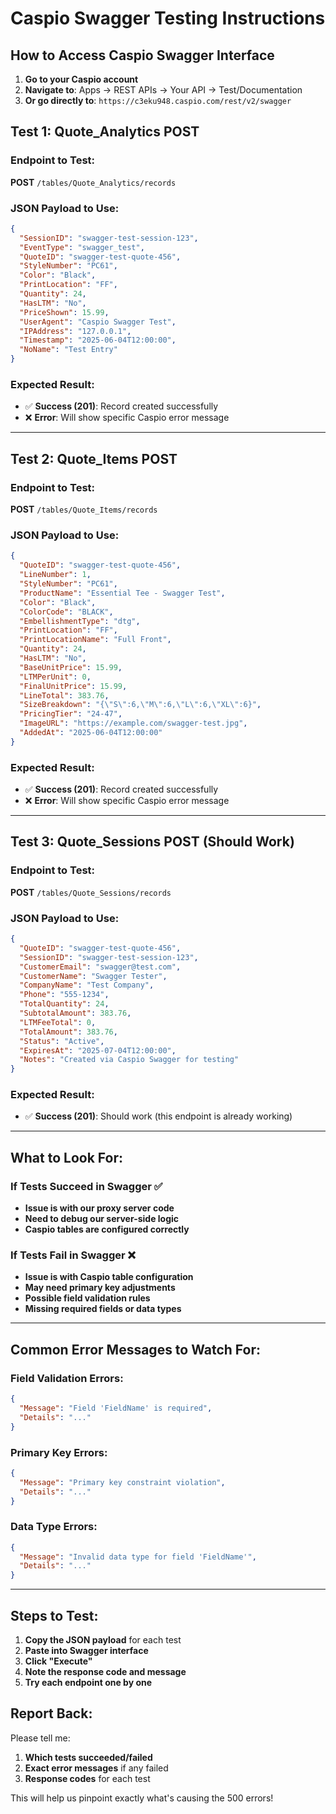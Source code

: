 # Caspio Swagger Testing Instructions

## How to Access Caspio Swagger Interface

1. **Go to your Caspio account**
2. **Navigate to**: Apps → REST APIs → Your API → Test/Documentation
3. **Or go directly to**: `https://c3eku948.caspio.com/rest/v2/swagger`

## Test 1: Quote_Analytics POST

### Endpoint to Test:
**POST** `/tables/Quote_Analytics/records`

### JSON Payload to Use:
```json
{
  "SessionID": "swagger-test-session-123",
  "EventType": "swagger_test",
  "QuoteID": "swagger-test-quote-456",
  "StyleNumber": "PC61",
  "Color": "Black",
  "PrintLocation": "FF",
  "Quantity": 24,
  "HasLTM": "No",
  "PriceShown": 15.99,
  "UserAgent": "Caspio Swagger Test",
  "IPAddress": "127.0.0.1",
  "Timestamp": "2025-06-04T12:00:00",
  "NoName": "Test Entry"
}
```

### Expected Result:
- ✅ **Success (201)**: Record created successfully
- ❌ **Error**: Will show specific Caspio error message

---

## Test 2: Quote_Items POST

### Endpoint to Test:
**POST** `/tables/Quote_Items/records`

### JSON Payload to Use:
```json
{
  "QuoteID": "swagger-test-quote-456",
  "LineNumber": 1,
  "StyleNumber": "PC61",
  "ProductName": "Essential Tee - Swagger Test",
  "Color": "Black",
  "ColorCode": "BLACK",
  "EmbellishmentType": "dtg",
  "PrintLocation": "FF",
  "PrintLocationName": "Full Front",
  "Quantity": 24,
  "HasLTM": "No",
  "BaseUnitPrice": 15.99,
  "LTMPerUnit": 0,
  "FinalUnitPrice": 15.99,
  "LineTotal": 383.76,
  "SizeBreakdown": "{\"S\":6,\"M\":6,\"L\":6,\"XL\":6}",
  "PricingTier": "24-47",
  "ImageURL": "https://example.com/swagger-test.jpg",
  "AddedAt": "2025-06-04T12:00:00"
}
```

### Expected Result:
- ✅ **Success (201)**: Record created successfully  
- ❌ **Error**: Will show specific Caspio error message

---

## Test 3: Quote_Sessions POST (Should Work)

### Endpoint to Test:
**POST** `/tables/Quote_Sessions/records`

### JSON Payload to Use:
```json
{
  "QuoteID": "swagger-test-quote-456",
  "SessionID": "swagger-test-session-123",
  "CustomerEmail": "swagger@test.com",
  "CustomerName": "Swagger Tester",
  "CompanyName": "Test Company",
  "Phone": "555-1234",
  "TotalQuantity": 24,
  "SubtotalAmount": 383.76,
  "LTMFeeTotal": 0,
  "TotalAmount": 383.76,
  "Status": "Active",
  "ExpiresAt": "2025-07-04T12:00:00",
  "Notes": "Created via Caspio Swagger for testing"
}
```

### Expected Result:
- ✅ **Success (201)**: Should work (this endpoint is already working)

---

## What to Look For:

### If Tests Succeed in Swagger ✅
- **Issue is with our proxy server code**
- **Need to debug our server-side logic**
- **Caspio tables are configured correctly**

### If Tests Fail in Swagger ❌  
- **Issue is with Caspio table configuration**
- **May need primary key adjustments**
- **Possible field validation rules**
- **Missing required fields or data types**

---

## Common Error Messages to Watch For:

### Field Validation Errors:
```json
{
  "Message": "Field 'FieldName' is required",
  "Details": "..."
}
```

### Primary Key Errors:
```json
{
  "Message": "Primary key constraint violation",
  "Details": "..."
}
```

### Data Type Errors:
```json
{
  "Message": "Invalid data type for field 'FieldName'",
  "Details": "..."
}
```

---

## Steps to Test:

1. **Copy the JSON payload** for each test
2. **Paste into Swagger interface** 
3. **Click "Execute"**
4. **Note the response code and message**
5. **Try each endpoint one by one**

## Report Back:

Please tell me:
1. **Which tests succeeded/failed**
2. **Exact error messages** if any failed
3. **Response codes** for each test

This will help us pinpoint exactly what's causing the 500 errors!
